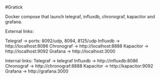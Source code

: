 #Gratick


Docker compose that launch telegraf, influxdb, chronograf, kapacitor and grafana.

External links:

Telegraf   ->  ports: 8092/udp, 8094, 8125/udp
Influxdb   ->  http://localhost:8086
Chronograf ->  http://localhost:8888
Kapacitor  ->  http://localhost:9092
Grafana    ->  http://localhost:3000

Internal links:
Telegraf   ->  telegraf
Influxdb   ->  http://influxdb:8086
Chronograf ->  http://chronograf:8888
Kapacitor  ->  http://kapacitor:9092
Grafana    ->  http://grafana:3000





